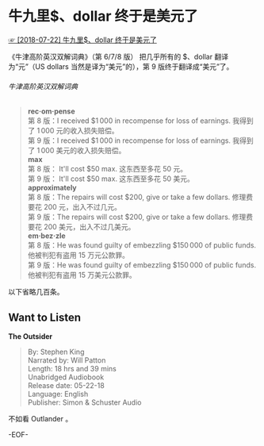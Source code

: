 # 牛九里$、dollar 终于是美元了  
[☞ [2018-07-22] 牛九里$、dollar 终于是美元了 ](https://mp.weixin.qq.com/s/cWBNjBH-hpqxCkNCr826iw)      
  
《牛津高阶英汉双解词典》（第 6/7/8 版） 把几乎所有的 $、dollar 翻译为“元”（US dollars 当然是译为“美元”的），第 9 版终于翻译成“美元”了。  
  
###### 牛津高阶英汉双解词典  
>**rec·om·pense**  
第 8 版：I received $1 000 in recompense for loss of earnings. 我得到了 1 000 元的收入损失赔偿。  
第 9 版：I received $1 000 in recompense for loss of earnings. 我得到了 1 000 美元的收入损失赔偿。  
**max**  
第 8 版： It'll cost $50 max. 这东西至多花 50 元。  
第 9 版： It'll cost $50 max. 这东西至多花 50 美元。  
**approximately**  
第 8 版：The repairs will cost $200, give or take a few dollars. 修理费要花 200 元，出入不过几元。  
第 9 版：The repairs will cost $200, give or take a few dollars. 修理费要花 200 美元，出入不过几美元。  
**em·bez·zle**  
第 8 版：He was found guilty of embezzling $150 000 of public funds. 他被判犯有盗用 15 万元公款罪。  
第 9 版：He was found guilty of embezzling $150 000 of public funds. 他被判犯有盗用 15 万美元公款罪。  
  
以下省略几百条。  
  
  
## Want to Listen  
**The Outsider**  
>By: Stephen King  
Narrated by: Will Patton  
Length: 18 hrs and 39 mins  
Unabridged Audiobook  
Release date: 05-22-18  
Language: English  
Publisher: Simon & Schuster Audio  
  
不如看 Outlander 。  
  
-EOF-  
